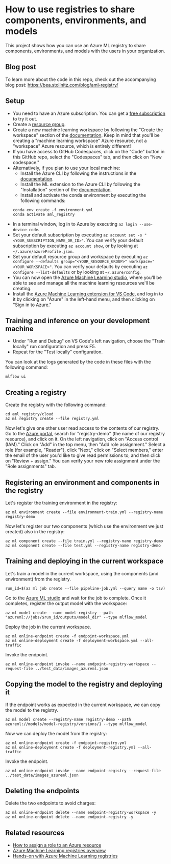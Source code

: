 # How to use registries to share components, environments, and models

This project shows how you can use an Azure ML registry to share components, environments, and models with the users in your organization.


## Blog post

To learn more about the code in this repo, check out the accompanying blog post: https://bea.stollnitz.com/blog/aml-registry/


## Setup

* You need to have an Azure subscription. You can get a [free subscription](https://azure.microsoft.com/en-us/free) to try it out.
* Create a [resource group](https://docs.microsoft.com/en-us/azure/azure-resource-manager/management/manage-resource-groups-portal).
* Create a new machine learning workspace by following the "Create the workspace" section of the [documentation](https://docs.microsoft.com/en-us/azure/machine-learning/quickstart-create-resources). Keep in mind that you'll be creating a "machine learning workspace" Azure resource, not a "workspace" Azure resource, which is entirely different!
* If you have access to GitHub Codespaces, click on the "Code" button in this GitHub repo, select the "Codespaces" tab, and then click on "New codespace."
* Alternatively, if you plan to use your local machine:
  * Install the Azure CLI by following the instructions in the [documentation](https://docs.microsoft.com/en-us/cli/azure/install-azure-cli).
  * Install the ML extension to the Azure CLI by following the "Installation" section of the [documentation](https://docs.microsoft.com/en-us/azure/machine-learning/how-to-configure-cli).
  * Install and activate the conda environment by executing the following commands:
  ```
  conda env create -f environment.yml
  conda activate aml_registry
  ```
* In a terminal window, log in to Azure by executing `az login --use-device-code`. 
* Set your default subscription by executing `az account set -s "<YOUR_SUBSCRIPTION_NAME_OR_ID>"`. You can verify your default subscription by executing `az account show`, or by looking at `~/.azure/azureProfile.json`.
* Set your default resource group and workspace by executing `az configure --defaults group="<YOUR_RESOURCE_GROUP>" workspace="<YOUR_WORKSPACE>"`. You can verify your defaults by executing `az configure --list-defaults` or by looking at `~/.azure/config`.
* You can now open the [Azure Machine Learning studio](https://ml.azure.com/), where you'll be able to see and manage all the machine learning resources we'll be creating.
* Install the [Azure Machine Learning extension for VS Code](https://marketplace.visualstudio.com/items?itemName=ms-toolsai.vscode-ai), and log in to it by clicking on "Azure" in the left-hand menu, and then clicking on "Sign in to Azure."


## Training and inference on your development machine

* Under "Run and Debug" on VS Code's left navigation, choose the "Train locally" run configuration and press F5.
* Repeat for the "Test locally" configuration.

You can look at the logs generated by the code in these files with the following command:

```
mlflow ui
```


## Creating a registry

Create the registry with the following command:

```
cd aml_registry/cloud
az ml registry create --file registry.yml
```

Now let's give one other user read access to the contents of our registry. Go to the [Azure portal](https://ms.portal.azure.com/), search for "registry-demo" (the name of our registry resource), and click on it. On the left navigation, click on "Access control (IAM)." Click on "Add" in the top menu, then "Add role assignment." Select a role (for example, "Reader"), click "Next," click on "Select members," enter the email of the user you'd like to give read permissions to, and then click on "Review + assign." You can verify your new role assignment under the "Role assignments" tab.


## Registering an environment and components in the registry

Let's register the training environment in the registry:

```
az ml environment create --file environment-train.yml --registry-name registry-demo
```

Now let's register our two components (which use the environment we just created) also in the registry:

```
az ml component create --file train.yml --registry-name registry-demo
az ml component create --file test.yml --registry-name registry-demo
```


## Training and deploying in the current workspace

Let's train a model in the current workspace, using the components (and environment) from the registry.

```
run_id=$(az ml job create --file pipeline-job.yml --query name -o tsv)
```

Go to the [Azure ML studio](https://ml.azure.com/) and wait for the job to complete. Once it completes, register the output model with the workspace:

```
az ml model create --name model-registry --path "azureml://jobs/$run_id/outputs/model_dir" --type mlflow_model
```

Deploy the job in the current workspace.

```
az ml online-endpoint create -f endpoint-workspace.yml
az ml online-deployment create -f deployment-workspace.yml --all-traffic
```

Invoke the endpoint.

```
az ml online-endpoint invoke --name endpoint-registry-workspace --request-file ../test_data/images_azureml.json
```


## Copying the model to the registry and deploying it

If the endpoint works as expected in the current workspace, we can copy the model to the registry.

```
az ml model create --registry-name registry-demo --path azureml://models/model-registry/versions/1 --type mlflow_model
```

Now we can deploy the model from the registry:

```
az ml online-endpoint create -f endpoint-registry.yml
az ml online-deployment create -f deployment-registry.yml --all-traffic
```

Invoke the endpoint.

```
az ml online-endpoint invoke --name endpoint-registry --request-file ../test_data/images_azureml.json
```


## Deleting the endpoints

Delete the two endpoints to avoid charges:

```
az ml online-endpoint delete --name endpoint-registry-workspace -y
az ml online-endpoint delete --name endpoint-registry -y
```


## Related resources

* [How to assign a role to an Azure resource](https://learn.microsoft.com/en-us/azure/role-based-access-control/role-assignments-steps)
* [Azure Machine Learning registries overview](https://learn.microsoft.com/en-us/azure/machine-learning/how-to-manage-registries?tabs=cli)
* [Hands-on with Azure Machine Learning registries](https://learn.microsoft.com/en-us/azure/machine-learning/how-to-share-models-pipelines-across-workspaces-with-registries?tabs=cli)
